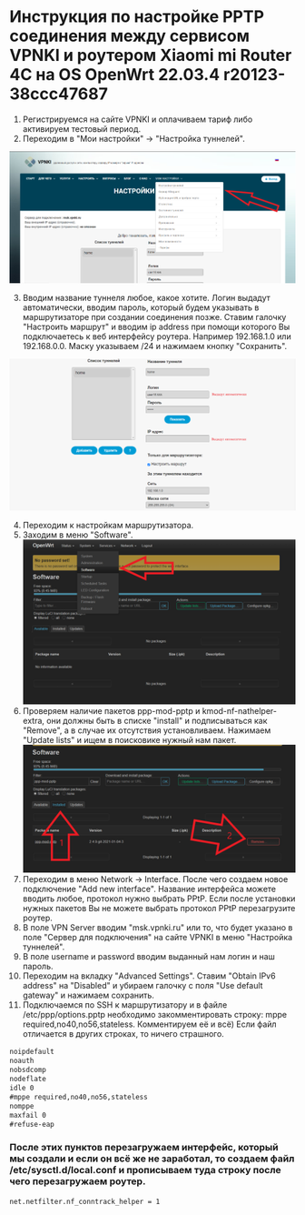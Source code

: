 # Инструкция по настройке PPTP соединения между сервисом VPNKI и роутером Xiaomi mi Router 4C на OS OpenWrt 22.03.4 r20123-38ccc47687

1. Регистрируемся на сайте VPNKI и оплачиваем тариф либо активируем тестовый период.
2. Переходим в "Мои настройки" -> "Настройка туннелей".

![2punkt](photo/2punkt.png "Настройка тунеллей")

3. Вводим название туннеля любое, какое хотите. Логин выдадут автоматически, вводим пароль, который будем указывать в маршрутизаторе при создании соединения позже. Ставим галочку "Настроить маршрут" и вводим ip address при помощи которого Вы подключаетесь к веб интерфейсу роутера. Например 192.168.1.0 или 192.168.0.0. Маску указываем /24 и нажимаем кнопку "Сохранить".

![3punkt](photo/3punkt.png "Настройка PPtP соединения на сайте VPNKI")

4. Переходим к настройкам маршрутизатора.
5. Заходим в меню "Software".
![5punkt](photo/5punkt.png "")
6. Проверяем наличие пакетов ppp-mod-pptp и kmod-nf-nathelper-extra, они должны быть в списке "install" и подписываться как "Remove", а в случае их отсутствия установливаем. Нажимаем "Update lists" и ищем в поисковике нужный нам пакет.
![6punkt](photo/6punkt.png "Проверка пакетов")
7. Переходим в меню Network -> Interface. После чего создаем новое подключение "Add new interface". Название интерфейса можете вводить любое, протокол нужно выбрать PPtP. Если после установки нужных пакетов Вы не можете выбрать протокол PPtP перезагрузите роутер. 
8. В поле VPN Server вводим "msk.vpnki.ru" или то, что будет указано в поле "Cервер для подключения" на сайте VPNKI в меню "Настройка туннелей".
9. В поле username и password вводим выданный нам логин и наш пароль.
10. Переходим на вкладку "Advanced Settings". Ставим "Obtain IPv6 address" на "Disabled" и убираем галочку с поля "Use default gateway" и нажимаем сохранить.
11. Подключаемся по SSH к маршрутизатору и в файле /etc/ppp/options.pptp необходимо закомментировать строку: mppe required,no40,no56,stateless. Комментируем её и всё)
Если файл отличается в других строках, то ничего страшного.

```
noipdefault
noauth
nobsdcomp
nodeflate
idle 0
#mppe required,no40,no56,stateless
nomppe
maxfail 0
#refuse-eap
```
### После этих пунктов перезагружаем интерфейс, который мы создали и если он всё же не заработал, то создаем файл /etc/sysctl.d/local.conf и прописываем туда строку после чего перезагружаем роутер.
`
net.netfilter.nf_conntrack_helper = 1
`
 
